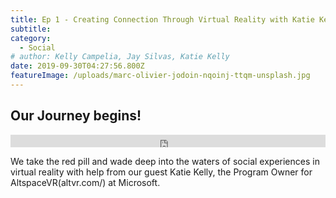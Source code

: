 ```yaml
---
title: Ep 1 - Creating Connection Through Virtual Reality with Katie Kelly
subtitle:
category:
  - Social
# author: Kelly Campelia, Jay Silvas, Katie Kelly
date: 2019-09-30T04:27:56.800Z
featureImage: /uploads/marc-olivier-jodoin-nqoinj-ttqm-unsplash.jpg
---
```

## Our Journey begins!

<iframe width="100%" height="20" scrolling="no" frameborder="no" allow="autoplay" src="https://w.soundcloud.com/player/?url=https%3A//api.soundcloud.com/tracks/644935644%3Fsecret_token%3Ds-CS5K0&color=%23ff5500&inverse=false&auto_play=false&show_user=true"></iframe>

We take the red pill and wade deep into the waters of social experiences in virtual reality with help from our guest Katie Kelly, the Program Owner for AltspaceVR(altvr.com/) at Microsoft.